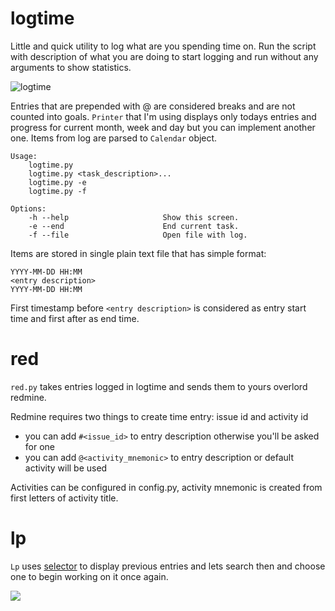 # logtime

Little and quick utility to log what are you spending time on. Run the script with description of what you are doing to start logging and run without any arguments to show statistics.

![logtime](http://procrastinationlog.net/images/logtime.png)

Entries that are prepended with @ are considered breaks and are not counted into goals. `Printer` that I'm using displays only todays entries and progress for current month, week and day but you can implement another one. Items from log are parsed to `Calendar` object. 


```
Usage:
    logtime.py
    logtime.py <task_description>...
    logtime.py -e
    logtime.py -f

Options:
    -h --help                     Show this screen.
    -e --end                      End current task.
    -f --file                     Open file with log.
```

Items are stored in single plain text file that has simple format:

```
YYYY-MM-DD HH:MM
<entry description>
YYYY-MM-DD HH:MM
```

First timestamp before `<entry description>` is considered as entry start time and first after as end time.

# red

`red.py` takes entries logged in logtime and sends them to yours overlord redmine.

Redmine requires two things to create time entry: issue id and activity id
- you can add `#<issue_id>` to entry description otherwise you'll be asked for one
- you can add `@<activity_mnemonic>` to entry description or default activity will be used

Activities can be configured in config.py, activity mnemonic is created from first letters of activity title.

# lp

`Lp` uses [selector](https://github.com/bevesce/selector) to display previous entries and lets search then and choose one to begin working on it once again.

![](http://procrastinationlog.net/images/lp.png)